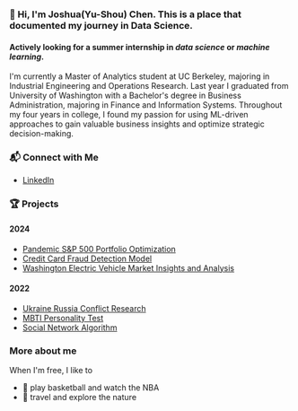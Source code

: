 ### 👋 Hi, I'm Joshua(Yu-Shou) Chen. This is a place that documented my journey in Data Science.
#### **Actively looking for a summer internship in _data science_ or _machine learning_.**  
I'm currently a Master of Analytics student at UC Berkeley, majoring in Industrial Engineering and Operations Research. Last year I graduated from University of Washington with a Bachelor's degree in Business Administration, majoring in Finance and Information Systems. Throughout my four years in college, I found my passion for using ML-driven approaches to gain valuable business insights and optimize strategic decision-making. 

### 📬 Connect with Me
* [LinkedIn](https://www.linkedin.com/in/joshua-chen-a10359196/)  
### 🏆 Projects
#### 2024
* [Pandemic S&P 500 Portfolio Optimization](https://github.com/jjchen805/pandemic-portfolio-optimization.git)
* [Credit Card Fraud Detection Model](https://github.com/jjchen805/credit-card-fraud-detection.git)
* [Washington Electric Vehicle Market Insights and Analysis](https://github.com/jjchen805/EV-population.git)
#### 2022
* [Ukraine Russia Conflict Research](https://github.com/jjchen805/Ukraine-Russia-Conflict-Research.git)
* [MBTI Personality Test](https://github.com/jjchen805/MBTI-Test.git)
* [Social Network Algorithm](https://github.com/jjchen805/Social-Network-Algorithm.git)

### More about me
When I'm free, I like to  
* 🏀 play basketball and watch the NBA
* 🚞 travel and explore the nature
